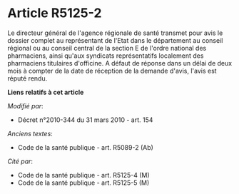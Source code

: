 # Article R5125-2

Le directeur général de l'agence régionale de santé transmet pour avis le dossier complet au représentant de l'Etat dans le
département au conseil régional ou au conseil central de la section E de l'ordre national des pharmaciens, ainsi qu'aux
syndicats représentatifs localement des pharmaciens titulaires d'officine. A défaut de réponse dans un délai de deux mois à
compter de la date de réception de la demande d'avis, l'avis est réputé rendu.

**Liens relatifs à cet article**

_Modifié par_:

  - Décret n°2010-344 du 31 mars 2010 - art. 154

_Anciens textes_:

  - Code de la santé publique - art. R5089-2 (Ab)

_Cité par_:

  - Code de la santé publique - art. R5125-4 (M)
  - Code de la santé publique - art. R5125-5 (M)
